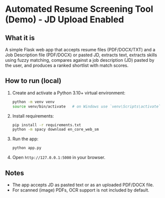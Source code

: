 # Automated Resume Screening Tool (Demo) - JD Upload Enabled

## What it is
A simple Flask web app that accepts resume files (PDF/DOCX/TXT) and a Job Description file (PDF/DOCX) or pasted JD,
extracts text, extracts skills using fuzzy matching, compares against a job description (JD) pasted by the user,
and produces a ranked shortlist with match scores.

## How to run (local)
1. Create and activate a Python 3.10+ virtual environment:
   ```bash
   python -m venv venv
   source venv/bin/activate   # on Windows use `venv\Scripts\activate`
   ```
2. Install requirements:
   ```bash
   pip install -r requirements.txt
   python -m spacy download en_core_web_sm
   ```
3. Run the app:
   ```bash
   python app.py
   ```
4. Open `http://127.0.0.1:5000` in your browser.

## Notes
- The app accepts JD as pasted text or as an uploaded PDF/DOCX file.
- For scanned (image) PDFs, OCR support is not included by default.
